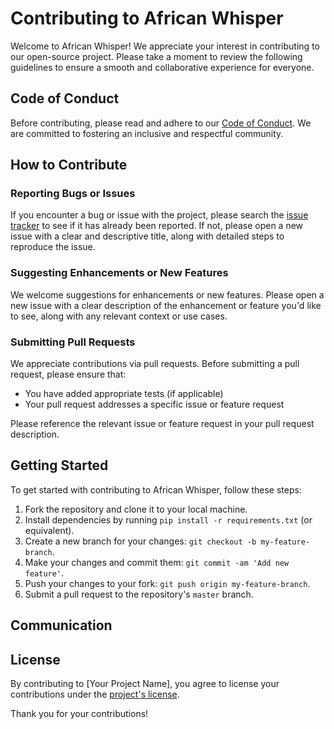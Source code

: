 # Contributing to African Whisper

Welcome to African Whisper! We appreciate your interest in contributing to our open-source project. Please take a moment to review the following guidelines to ensure a smooth and collaborative experience for everyone.

## Code of Conduct

Before contributing, please read and adhere to our [Code of Conduct](https://github.com/KevKibe/African-Whisper/blob/master/DOCS/CODE_OF_CONDUCT.md). We are committed to fostering an inclusive and respectful community.

## How to Contribute

### Reporting Bugs or Issues

If you encounter a bug or issue with the project, please search the [issue tracker](https://github.com/KevKibe/African-Whisper/issues) to see if it has already been reported. If not, please open a new issue with a clear and descriptive title, along with detailed steps to reproduce the issue.

### Suggesting Enhancements or New Features

We welcome suggestions for enhancements or new features. Please open a new issue with a clear description of the enhancement or feature you'd like to see, along with any relevant context or use cases.

### Submitting Pull Requests

We appreciate contributions via pull requests. Before submitting a pull request, please ensure that:

<!-- - Your code follows our [code style guidelines](link-to-code-style-guidelines) -->
- You have added appropriate tests (if applicable)
- Your pull request addresses a specific issue or feature request

Please reference the relevant issue or feature request in your pull request description.

## Getting Started

To get started with contributing to African Whisper, follow these steps:

1. Fork the repository and clone it to your local machine.
2. Install dependencies by running `pip install -r requirements.txt` (or equivalent).
3. Create a new branch for your changes: `git checkout -b my-feature-branch`.
4. Make your changes and commit them: `git commit -am 'Add new feature'`.
5. Push your changes to your fork: `git push origin my-feature-branch`.
6. Submit a pull request to the repository's `master` branch.

## Communication

<!-- Join our [community forum](link-to-forum) or [chat channel](link-to-chat-channel) to connect with other contributors and project maintainers. -->

## License

By contributing to [Your Project Name], you agree to license your contributions under the [project's license](https://github.com/KevKibe/African-Whisper/blob/main/LICENSE).

Thank you for your contributions!

